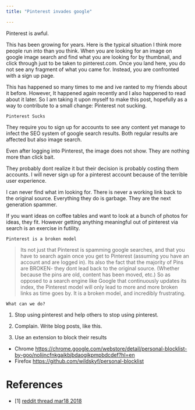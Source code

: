```yaml
---
title: "Pinterest invades google"

---
```


Pinterest is awful.

This has been growing for years. Here is the typical situation I think more people run into than you think. When you are looking for an image
on google image search and find what you are looking for by thumbnail, and click through just to be taken to pinterest.com. Once you land here,
you do not see any fragment of what you came for. Instead, you are confronted with a sign up page.

This has happened so many times to me and ive ranted to my friends about it before. However, It happened again recently and I also happened to read about it
later. So I am taking it upon myself to make this post, hopefully as a way to contribute to a small change: Pinterest not sucking.

`Pinterest Sucks`

They require you to sign up for accounts to see any content yet manage to infect the SEO system of google search results. Both regular
results are affected but also image search.

Even after logging into Pinterest, the image does not show. They are nothing more than click bait.

They probably dont realize it but their decision is probably costing them accounts. I will never sign up for a pinterest account because of the terrible
user experience.

I can never find what im looking for. There is never a working link back to the original source.  Everything they do is garbage. They are the next generation
spammer.

If you want ideas on coffee tables and want to look at a bunch of photos for ideas, they fit. However getting anything meaningful out of pinterest via search
is an exercise in futility.

`Pinterest is a broken model`

> Its not just that Pinterest is spamming google searches, and that you have to search again once you get to Pinterest (assuming you have an account and are logged in).
> Its also the fact that the majority of Pins are BROKEN- they dont lead back to the original source. (Whether because the pins are old, content has been moved, etc.)
> So as opposed to a search engine like Google that continuously updates its index, the Pinterest model will only lead to more and more broken links as time goes by.
> It is a broken model, and incredibly frustrating.

`What can we do?`

1. Stop using pinterest and help others to stop using pinterest.

2. Complain. Write blog posts, like this.

3. Use an extension to block their results

- Chrome https://chrome.google.com/webstore/detail/personal-blocklist-by-goo/nolijncfnkgaikbjbdaogikpmpbdcdef?hl=en
- Firefox https://github.com/wildskyf/personal-blocklist

# References

- [1] [reddit thread mar18 2018](https://www.reddit.com/r/google/comments/85atho/pinterest_needs_to_be_removed_from_google_imo/)
